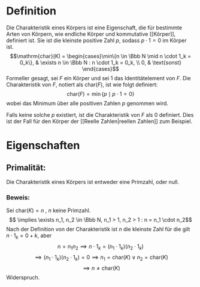 # Definition
Die Charakteristik eines Körpers ist eine Eigenschaft, die für bestimmte Arten von Körpern, wie endliche Körper und kommutative [[Körper]], definiert ist. Sie ist die kleinste positive Zahl $p$, sodass $p \cdot 1 = 0$ im Körper ist.
$$\mathrm{char}(K) = \begin{cases}\min\{n \in \Bbb  N \mid n \cdot 1_k = 0_k\}, & \exists n \in \Bbb N : n \cdot 1_k = 0_k, \\
0, & \text{sonst}
\end{cases}$$
Formeller gesagt, sei $F$ ein Körper und sei $1$ das Identitätelement von $F$. Die Charakteristik von $F$, notiert als $\mathrm{char}(F)$, ist wie folgt definiert:
$$\mathrm{char}(F) = \min \{p \mid p \cdot 1 = 0\}$$
wobei das Minimum über alle positiven Zahlen $p$ genommen wird.

Falls keine solche $p$ existiert, ist die Charakteristik von $F$ als 0 definiert. Dies ist der Fall für den Körper der [[Reelle Zahlen|reellen Zahlen]] zum Beispiel.

# Eigenschaften

## Primalität:
Die Charakteristik eines Körpers ist entweder eine Primzahl, oder null.
### Beweis:
Sei $\mathrm{char}(K) = n$ , $n$ keine Primzahl. 
$$ \implies \exists n_1, n_2 \in \Bbb N, n_1 > 1, n_2 > 1 : n = n_1 \cdot n_2$$
Nach der Definition von der Charakteristik ist $n$ die kleinste Zahl für die gilt $n \cdot 1_k = 0+k$, aber
$$n = n_1n_2 \implies n\cdot 1_k = (n_1\cdot 1_k)(n_2 \cdot 1_k)$$
$$\implies (n_1\cdot 1_k)(n_2 \cdot 1_k) = 0 \implies n_1 = \mathrm{char}(K) \vee n_2 = \mathrm{char}(K)$$
$$ \implies n \neq \mathrm{char}(K)$$
Widerspruch.